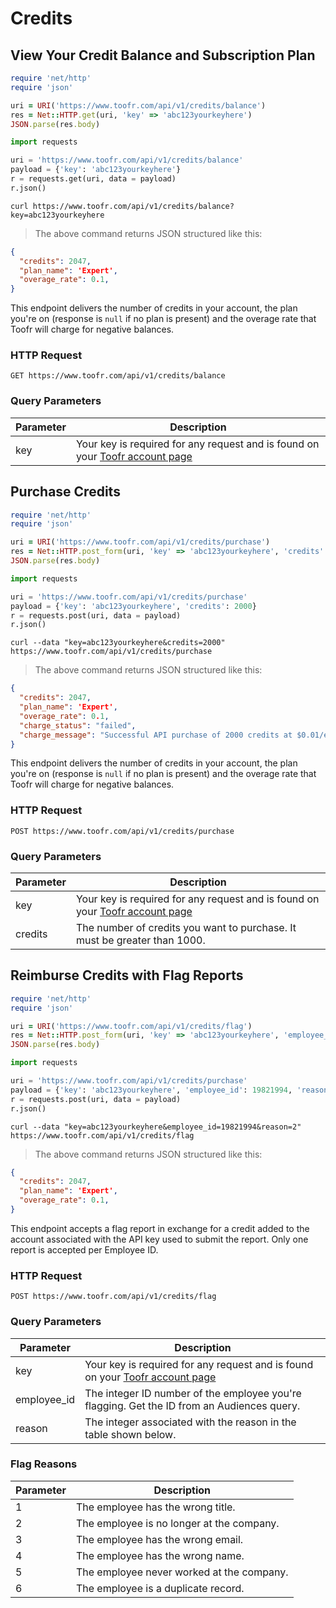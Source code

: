 # Credits

## View Your Credit Balance and Subscription Plan

```ruby
require 'net/http'
require 'json'

uri = URI('https://www.toofr.com/api/v1/credits/balance')
res = Net::HTTP.get(uri, 'key' => 'abc123yourkeyhere')
JSON.parse(res.body)
```

```python
import requests

uri = 'https://www.toofr.com/api/v1/credits/balance'
payload = {'key': 'abc123yourkeyhere'}
r = requests.get(uri, data = payload)
r.json()
```

```shell
curl https://www.toofr.com/api/v1/credits/balance?key=abc123yourkeyhere
```

> The above command returns JSON structured like this:

```json
{
  "credits": 2047,
  "plan_name": 'Expert',
  "overage_rate": 0.1,
}
```

This endpoint delivers the number of credits in your account, the plan you're on (response is `null` if no plan is present) and the overage rate that Toofr will charge for negative balances.

### HTTP Request

`GET https://www.toofr.com/api/v1/credits/balance`

### Query Parameters

Parameter | Description
--------- | -----------
key | Your key is required for any request and is found on your [Toofr account page](https://www.toofr.com/account)

## Purchase Credits

```ruby
require 'net/http'
require 'json'

uri = URI('https://www.toofr.com/api/v1/credits/purchase')
res = Net::HTTP.post_form(uri, 'key' => 'abc123yourkeyhere', 'credits' => 2000)
JSON.parse(res.body)
```

```python
import requests

uri = 'https://www.toofr.com/api/v1/credits/purchase'
payload = {'key': 'abc123yourkeyhere', 'credits': 2000}
r = requests.post(uri, data = payload)
r.json()
```

```shell
curl --data "key=abc123yourkeyhere&credits=2000" https://www.toofr.com/api/v1/credits/purchase
```

> The above command returns JSON structured like this:

```json
{
  "credits": 2047,
  "plan_name": 'Expert',
  "overage_rate": 0.1,
  "charge_status": "failed",
  "charge_message": "Successful API purchase of 2000 credits at $0.01/ea"
}
```

This endpoint delivers the number of credits in your account, the plan you're on (response is `null` if no plan is present) and the overage rate that Toofr will charge for negative balances.

### HTTP Request

`POST https://www.toofr.com/api/v1/credits/purchase`

### Query Parameters

Parameter | Description
--------- | -----------
key | Your key is required for any request and is found on your [Toofr account page](https://www.toofr.com/account)
credits | The number of credits you want to purchase. It must be greater than 1000.

## Reimburse Credits with Flag Reports

```ruby
require 'net/http'
require 'json'

uri = URI('https://www.toofr.com/api/v1/credits/flag')
res = Net::HTTP.post_form(uri, 'key' => 'abc123yourkeyhere', 'employee_id' => 19821994, 'reason' => 2)
JSON.parse(res.body)
```

```python
import requests

uri = 'https://www.toofr.com/api/v1/credits/purchase'
payload = {'key': 'abc123yourkeyhere', 'employee_id': 19821994, 'reason' => 2}
r = requests.post(uri, data = payload)
r.json()
```

```shell
curl --data "key=abc123yourkeyhere&employee_id=19821994&reason=2" https://www.toofr.com/api/v1/credits/flag
```

> The above command returns JSON structured like this:

```json
{
  "credits": 2047,
  "plan_name": 'Expert',
  "overage_rate": 0.1,
}
```

This endpoint accepts a flag report in exchange for a credit added to the account associated with the API key used to submit the report. Only one report is accepted per Employee ID.

### HTTP Request

`POST https://www.toofr.com/api/v1/credits/flag`

### Query Parameters

Parameter | Description
--------- | -----------
key | Your key is required for any request and is found on your [Toofr account page](https://www.toofr.com/account)
employee_id | The integer ID number of the employee you're flagging. Get the ID from an Audiences query.
reason | The integer associated with the reason in the table shown below. 

### Flag Reasons

Parameter | Description
--------- | -----------
1 | The employee has the wrong title. 
2 | The employee is no longer at the company.
3 | The employee has the wrong email.
4 | The employee has the wrong name.
5 | The employee never worked at the company.
6 | The employee is a duplicate record.

